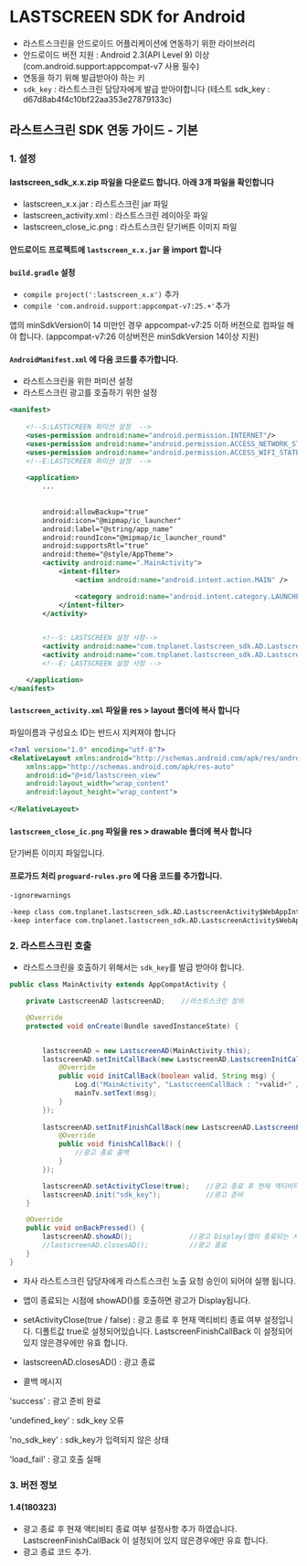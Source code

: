 # LASTSCREEN SDK for Android

* 라스트스크린을 안드로이드 어플리케이션에 연동하기 위한 라이브러리
* 안드로이드 버전 지원 : Android 2.3(API Level 9) 이상 (com.android.support:appcompat-v7 사용 필수)
* 연동을 하기 위해 발급받아야 하는 키
* `sdk_key` : 라스트스크린 담당자에게 발급 받아야합니다 (테스트 sdk_key : d67d8ab4f4c10bf22aa353e27879133c)


## 라스트스크린 SDK 연동 가이드 - 기본

### 1. 설정

#### lastscreen_sdk_x.x.zip 파일을 다운로드 합니다. 아래 3개 파일을 확인합니다
- lastscreen_x.x.jar : 라스트스크린 jar 파일
- lastscreen_activity.xml : 라스트스크린 레이아웃 파일
- lastscreen_close_ic.png : 라스트스크린 닫기버튼 이미지 파일


#### 안드로이드 프로젝트에 `lastscreen_x.x.jar` 을 import 합니다

#### `build.gradle` 설정
- `compile project(':lastscreen_x.x')` 추가
- `compile 'com.android.support:appcompat-v7:25.+'`추가

앱의 minSdkVersion이 14 미만인 경우 appcompat-v7:25 이하 버전으로 컴파일 해야 합니다. (appcompat-v7:26 이상버전은 minSdkVersion 14이상 지원)

#### `AndroidManifest.xml` 에 다음 코드를 추가합니다.
- 라스트스크린을 위한 퍼미션 설정
- 라스트스크린 광고를 호출하기 위한 설정
```Xml
<manifest>
  
    <!--S:LASTSCREEN 퍼미션 설정  -->
    <uses-permission android:name="android.permission.INTERNET"/>
    <uses-permission android:name="android.permission.ACCESS_NETWORK_STATE"/>
    <uses-permission android:name="android.permission.ACCESS_WIFI_STATE" />
    <!--E:LASTSCREEN 퍼미션 설정  -->
    
    <application>
        ...
        
  
        android:allowBackup="true"
        android:icon="@mipmap/ic_launcher"
        android:label="@string/app_name"
        android:roundIcon="@mipmap/ic_launcher_round"
        android:supportsRtl="true"
        android:theme="@style/AppTheme">
        <activity android:name=".MainActivity">
            <intent-filter>
                <action android:name="android.intent.action.MAIN" />

                <category android:name="android.intent.category.LAUNCHER" />
            </intent-filter>
        </activity>


        <!--S: LASTSCREEN 설정 사항-->
        <activity android:name="com.tnplanet.lastscreen_sdk.AD.LastscreenActivity"/>
        <activity android:name="com.tnplanet.lastscreen_sdk.AD.LastscreenAvoidPatternActivity" />
        <!--E: LASTSCREEN 설정 사항 -->

    </application>
</manifest>
```

#### `lastscreen_activity.xml` 파일을 res > layout 폴더에 복사 합니다
파일이름과 구성요소 ID는 반드시 지켜져야 합니다

```Xml
<?xml version="1.0" encoding="utf-8"?>
<RelativeLayout xmlns:android="http://schemas.android.com/apk/res/android"
    xmlns:app="http://schemas.android.com/apk/res-auto"
    android:id="@+id/lastscreen_view"
    android:layout_width="wrap_content"
    android:layout_height="wrap_content">
    
</RelativeLayout>
```

#### `lastscreen_close_ic.png` 파일을 res > drawable 폴더에 복사 합니다
닫기버튼 이미지 파일입니다.


#### 프로가드 처리 `proguard-rules.pro` 에 다음 코드를 추가합니다.
```Xml
-ignorewarnings

-keep class com.tnplanet.lastscreen_sdk.AD.LastscreenActivity$WebAppInterface { *; }
-keep interface com.tnplanet.lastscreen_sdk.AD.LastscreenActivity$WebAppInterface { *; }
```



### 2. 라스트스크린 호출
- 라스트스크린을 호출하기 위해서는 `sdk_key`를 발급 받아야 합니다.

```Java
public class MainActivity extends AppCompatActivity {

    private LastscreenAD lastscreenAD;    //라스트스크린 정의

    @Override
    protected void onCreate(Bundle savedInstanceState) {


        lastscreenAD = new LastscreenAD(MainActivity.this);
        lastscreenAD.setInitCallBack(new LastscreenAD.LastscreenInitCallBack() {
            @Override
            public void initCallBack(boolean valid, String msg) {   
                Log.d("MainActivity", "LastscreenCallBack : "+valid+" / "+msg);
                mainTv.setText(msg);
            }
        });
        
        lastscreenAD.setInitFinishCallBack(new LastscreenAD.LastscreenFinishCallBack() {
            @Override
            public void finishCallBack() {
                //광고 종료 콜백
            }
        });

        lastscreenAD.setActivityClose(true);    //광고 종료 후 현재 액티비티 종료 여부(default : true)
        lastscreenAD.init("sdk_key");           //광고 준비
    }

    @Override
    public void onBackPressed() {
        lastscreenAD.showAD();              //광고 Display(앱이 종료되는 시점)
        //lastscreenAD.closesAD();          //광고 종료
    }
}
```

- 자사 라스트스크린 담당자에게 라스트스크린 노출 요청 승인이 되어야 실행 됩니다.
- 앱이 종료되는 시점에 showAD()를 호출하면 광고가 Display됩니다.
- setActivityClose(true / false) : 광고 종료 후 현재 액티비티 종료 여부 설정입니다. 디폴트값 true로 설정되어있습니다. LastscreenFinishCallBack 이 설정되어 있지 않은경우에만 유효 합니다.
- lastscreenAD.closesAD() : 광고 종료


- 콜백 메시지 

'success' : 광고 준비 완료

'undefined_key' : sdk_key 오류

'no_sdk_key' : sdk_key가 입력되지 않은 상태

'load_fail' : 광고 호출 실패


### 3. 버전 정보 
#### 1.4(180323)
- 광고 종료 후 현재 액티비티 종료 여부 설정사항 추가 하였습니다. LastscreenFinishCallBack 이 설정되어 있지 않은경우에만 유효 합니다. 
- 광고 종료 코드 추가.

